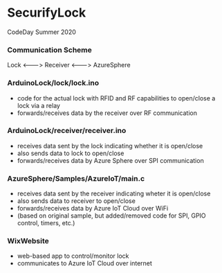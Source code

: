 # SecurifyLock
CodeDay Summer 2020

### Communication Scheme
Lock <---> Receiver <---> AzureSphere

### ArduinoLock/lock/lock.ino
- code for the actual lock with RFID and RF capabilities to open/close a lock via a relay
- forwards/receives data by the receiver over RF communication

### ArduinoLock/receiver/receiver.ino
- receives data sent by the lock indicating whether it is open/close
- also sends data to lock to open/close
- forwards/receives data by Azure Sphere over SPI communication

### AzureSphere/Samples/AzureIoT/main.c
- receives data sent by the receiver indicating wheter it is open/close
- also sends data to receiver to open/close
- forwards/receives data by Azure IoT Cloud over WiFi
- (based on original sample, but added/removed code for SPI, GPIO control, timers, etc.)

### WixWebsite
- web-based app to control/monitor lock
- communicates to Azure IoT Cloud over internet